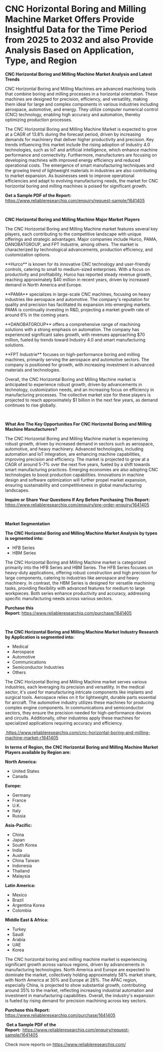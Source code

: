 <p><h1>CNC Horizontal Boring and Milling Machine Market Offers Provide Insightful Data for the Time Period from 2025 to 2032 and also Provide Analysis Based on Application, Type, and Region</h1></p><p><strong>CNC Horizontal Boring and Milling Machine Market Analysis and Latest Trends</strong></p>
<p><p>CNC Horizontal Boring and Milling Machines are advanced machining tools that combine boring and milling processes in a horizontal orientation. These machines are designed for precision, efficiency, and versatility, making them ideal for large and complex components in various industries including aerospace, automotive, and energy. They utilize computer numerical control (CNC) technology, enabling high accuracy and automation, thereby optimizing production processes.</p><p>The CNC Horizontal Boring and Milling Machine Market is expected to grow at a CAGR of 13.8% during the forecast period, driven by increasing demands for machinery that deliver higher productivity and precision. Key trends influencing this market include the rising adoption of Industry 4.0 technologies, such as IoT and artificial intelligence, which enhance machine performance and connectivity. Furthermore, manufacturers are focusing on developing machines with improved energy efficiency and reduced operational costs. The emergence of smart manufacturing techniques and the growing trend of lightweight materials in industries are also contributing to market expansion. As businesses seek to improve operational efficiencies and adapt to evolving manufacturing needs, the market for CNC horizontal boring and milling machines is poised for significant growth.</p></p>
<p><strong>Get a Sample PDF of the Report:&nbsp;</strong> <a href="https://www.reliableresearchiq.com/enquiry/request-sample/1641405?utm_campaign=2724&utm_medium=2&utm_source=Github&utm_content=ia&utm_term=22022025&utm_id=cnc-horizontal-boring-and-milling-machine">https://www.reliableresearchiq.com/enquiry/request-sample/1641405</a></p>
<p>&nbsp;</p>
<p><strong>CNC Horizontal Boring and Milling Machine Major Market Players</strong></p>
<p><p>The CNC Horizontal Boring and Milling Machine market features several key players, each contributing to the competitive landscape with unique offerings and strategic advantages. Major companies include Hurco, PAMA, DANOBATGROUP, and FPT Industrie, among others. The market is characterized by technological advancements, production efficiency, and customization options.</p><p>**Hurco** is known for its innovative CNC technology and user-friendly controls, catering to small to medium-sized enterprises. With a focus on productivity and profitability, Hurco has reported steady revenue growth, reaching approximately $40 million in recent years, driven by increased demand in North America and Europe.</p><p>**PAMA** specializes in large-scale CNC machines, focusing on heavy industries like aerospace and automotive. The company's reputation for quality and precision has facilitated its expansion into emerging markets. PAMA is continually investing in R&D, projecting a market growth rate of around 6% in the coming years.</p><p>**DANOBATGROUP** offers a comprehensive range of machining solutions with a strong emphasis on automation. The company has experienced significant sales growth, with revenues approaching $70 million, fueled by trends toward Industry 4.0 and smart manufacturing solutions.</p><p>**FPT Industrie** focuses on high-performance boring and milling machines, primarily serving the aerospace and automotive sectors. The company is positioned for growth, with increasing investment in advanced materials and technologies.</p><p>Overall, the CNC Horizontal Boring and Milling Machine market is anticipated to experience robust growth, driven by advancements in technology, customization needs, and an increasing focus on efficiency in manufacturing processes. The collective market size for these players is projected to reach approximately $1 billion in the next few years, as demand continues to rise globally.</p></p>
<p>&nbsp;</p>
<p><strong>What Are The Key Opportunities For CNC Horizontal Boring and Milling Machine Manufacturers?</strong></p>
<p><p>The CNC Horizontal Boring and Milling Machine market is experiencing robust growth, driven by increased demand in sectors such as aerospace, automotive, and heavy machinery. Advanced technologies, including automation and IoT integration, are enhancing machine capabilities, improving precision and efficiency. The market is projected to grow at a CAGR of around 5-7% over the next five years, fueled by a shift towards smart manufacturing practices. Emerging economies are also adopting CNC technologies to boost production capabilities. Innovations in machine design and software optimization will further propel market expansion, ensuring sustainability and competitiveness in global manufacturing landscapes.</p></p>
<p><strong>Inquire or Share Your Questions If Any Before Purchasing This Report:</strong> <a href="https://www.reliableresearchiq.com/enquiry/pre-order-enquiry/1641405?utm_campaign=2724&utm_medium=2&utm_source=Github&utm_content=ia&utm_term=22022025&utm_id=cnc-horizontal-boring-and-milling-machine">https://www.reliableresearchiq.com/enquiry/pre-order-enquiry/1641405</a></p>
<p>&nbsp;</p>
<p><strong>Market Segmentation</strong></p>
<p><strong>The CNC Horizontal Boring and Milling Machine Market Analysis by types is segmented into:</strong></p>
<p><ul><li>HFB Series</li><li>HBM Series</li></ul></p>
<p><p>The CNC Horizontal Boring and Milling Machine market is categorized primarily into the HFB Series and HBM Series. The HFB Series focuses on heavy-duty applications, offering robust construction and high precision for large components, catering to industries like aerospace and heavy machinery. In contrast, the HBM Series is designed for versatile machining tasks, providing flexibility with advanced features for medium to large workpieces. Both series enhance productivity and accuracy, addressing specific manufacturing needs across various sectors.</p></p>
<p><strong>Purchase this Report:&nbsp;</strong><a href="https://www.reliableresearchiq.com/purchase/1641405?utm_campaign=2724&utm_medium=2&utm_source=Github&utm_content=ia&utm_term=22022025&utm_id=cnc-horizontal-boring-and-milling-machine">https://www.reliableresearchiq.com/purchase/1641405</a></p>
<p>&nbsp;</p>
<p><strong>The CNC Horizontal Boring and Milling Machine Market Industry Research by Application is segmented into:</strong></p>
<p><ul><li>Medical</li><li>Aerospace</li><li>Automotive</li><li>Communications</li><li>Semiconductor Industries</li><li>Others</li></ul></p>
<p><p>The CNC Horizontal Boring and Milling Machine market serves various industries, each leveraging its precision and versatility. In the medical sector, it's used for manufacturing intricate components like implants and surgical tools. Aerospace relies on it for lightweight, durable parts essential for aircraft. The automotive industry utilizes these machines for producing complex engine components. In communications and semiconductor sectors, they ensure the precision needed for high-performance devices and circuits. Additionally, other industries apply these machines for specialized applications requiring accuracy and efficiency.</p></p>
<p><a href="https://www.reliableresearchiq.com/cnc-horizontal-boring-and-milling-machine-market-r1641405?utm_campaign=2724&utm_medium=2&utm_source=Github&utm_content=ia&utm_term=22022025&utm_id=cnc-horizontal-boring-and-milling-machine">&nbsp;https://www.reliableresearchiq.com/cnc-horizontal-boring-and-milling-machine-market-r1641405</a></p>
<p><strong>In terms of Region, the CNC Horizontal Boring and Milling Machine Market Players available by Region are:</strong></p>
<p>
    <p> <strong> North America: </strong>
        <ul>
            <li>United States</li>
            <li>Canada</li>
        </ul>
        </p> 
    <p> <strong> Europe: </strong>
        <ul>
            <li>Germany</li>
            <li>France</li>
            <li>U.K.</li>
            <li>Italy</li>
            <li>Russia</li>
        </ul>
        </p> 
    <p> <strong> Asia-Pacific: </strong>
        <ul>
            <li>China</li>
            <li>Japan</li>
            <li>South Korea</li>
            <li>India</li>
            <li>Australia</li>
            <li>China Taiwan</li>
            <li>Indonesia</li>
            <li>Thailand</li>
            <li>Malaysia</li>
        </ul>
        </p> 
    <p> <strong> Latin America: </strong>
        <ul>
            <li>Mexico</li>
            <li>Brazil</li>
            <li>Argentina Korea</li>
            <li>Colombia</li>
        </ul>
        </p> 
    <p> <strong> Middle East & Africa: </strong>
        <ul>
            <li>Turkey</li>
            <li>Saudi</li>
            <li>Arabia</li>
            <li>UAE</li>
            <li>Korea</li>
        </ul>
    </p>
    </p>
<p><p>The CNC horizontal boring and milling machine market is experiencing significant growth across various regions, driven by advancements in manufacturing technologies. North America and Europe are expected to dominate the market, collectively holding approximately 58% market share, with North America at 30% and Europe at 28%. The APAC region, especially China, is projected to show substantial growth, contributing around 35% to the market, reflecting increasing industrial automation and investment in manufacturing capabilities. Overall, the industry's expansion is fueled by rising demand for precision machining across key sectors.</p></p>
<p><strong>Purchase this Report: </strong><a href="https://www.reliableresearchiq.com/purchase/1641405?utm_campaign=2724&utm_medium=2&utm_source=Github&utm_content=ia&utm_term=22022025&utm_id=cnc-horizontal-boring-and-milling-machine">https://www.reliableresearchiq.com/purchase/1641405</a></p>
<p>&nbsp;<strong>Get a Sample PDF of the Report:&nbsp;&nbsp;</strong><a href="https://www.reliableresearchiq.com/enquiry/request-sample/1641405?utm_campaign=2724&utm_medium=2&utm_source=Github&utm_content=ia&utm_term=22022025&utm_id=cnc-horizontal-boring-and-milling-machine">https://www.reliableresearchiq.com/enquiry/request-sample/1641405</a></p>
<p><strong></strong></p>
<p>Check more reports on <a href="https://www.reliableresearchiq.com/?utm_campaign=2724&utm_medium=2&utm_source=Github&utm_content=ia&utm_term=22022025&utm_id=cnc-horizontal-boring-and-milling-machine">https://www.reliableresearchiq.com/</a></p>